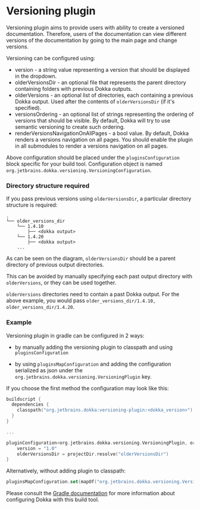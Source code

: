 # Versioning plugin

Versioning plugin aims to provide users with ability to create a versioned documentation.
Therefore, users of the documentation can view different versions of the documentation by going to the main page and change versions.

Versioning can be configured using:

* version - a string value representing a version that should be displayed in the dropdown.
* olderVersionsDir - an optional file that represents the parent directory containing folders with previous Dokka outputs.
* olderVersions - an optional list of directories, each containing a previous Dokka output.  Used after the contents of 
  `olderVersionsDir` 
  (if it's specified).
* versionsOrdering - an optional list of strings representing the ordering of versions that should be visible. 
  By default, Dokka will try to use semantic versioning to create such ordering.
* renderVersionsNavigationOnAllPages - a bool value.
  By default, Dokka renders a versions navigation on all pages.
  You should enable the plugin in all submodules to render a versions navigation on all pages.

Above configuration should be placed under the `pluginsConfiguration` block specific for your build tool.
Configuration object is named `org.jetbrains.dokka.versioning.VersioningConfiguration`.


### Directory structure required

If you pass previous versions using `olderVersionsDir`, a particular directory structure is required:

```
.
└── older_versions_dir
    └── 1.4.10
        ├── <dokka output>
    └── 1.4.20
        ├── <dokka output>
    ...
```

As can be seen on the diagram, `olderVersionsDir` should be a parent directory of previous output directories.

This can be avoided by manually specifying each past output directory with `olderVersions`, or they can be used 
together.

`olderVersions` directories need to contain a past Dokka output.  For the above example, you would pass 
`older_versions_dir/1.4.10, older_versions_dir/1.4.20`.

### Example

Versioning plugin in gradle can be configured in 2 ways: 

* by manually adding the versioning plugin to classpath and using `pluginsConfiguration`

* by using `pluginsMapConfiguration` and adding the configuration serialized as json under the `org.jetbrains.dokka.versioning.VersioningPlugin` key.


If you choose the first method the configuration may look like this:

```kotlin
buildscript {
  dependencies {
    classpath("org.jetbrains.dokka:versioning-plugin:<dokka_version>")
  }
}

...

pluginConfiguration<org.jetbrains.dokka.versioning.VersioningPlugin, org.jetbrains.dokka.versioning.VersioningConfiguration> {
    version = "1.0"
    olderVersionsDir = projectDir.resolve("olderVersionsDir")
}
```

Alternatively, without adding plugin to classpath:

```kotlin
pluginsMapConfiguration.set(mapOf("org.jetbrains.dokka.versioning.VersioningPlugin" to """{ "version": "1.0" }"""))
```

Please consult the [Gradle documentation](../gradle/usage.md#applying-plugins) for more information about configuring Dokka with this build tool.
